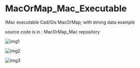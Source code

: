 # MacOrMap_Mac_Executable
IMac executable Cad/Gis MacOrMap;  with strong data example

source code is in : MacOrMap_Mac repository

![img1](https://user-images.githubusercontent.com/31183408/34084559-fbbfc1ce-e382-11e7-9ca7-ee8d6265e08f.png)

![img2](https://user-images.githubusercontent.com/31183408/34084563-00e3634a-e383-11e7-9ca5-14e9f2fca149.png)

![img3](https://user-images.githubusercontent.com/31183408/34084566-080380c4-e383-11e7-944c-2a1445b080b1.png)

